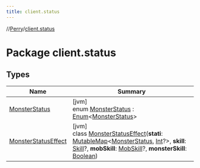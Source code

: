 ```yaml
---
title: client.status
---
```

//[Perry](../../index.html)/[client.status](index.html)



# Package client.status



## Types


| Name | Summary |
|---|---|
| [MonsterStatus](-monster-status/index.html) | [jvm]<br>enum [MonsterStatus](-monster-status/index.html) : [Enum](https://kotlinlang.org/api/latest/jvm/stdlib/kotlin/-enum/index.html)<[MonsterStatus](-monster-status/index.html)> |
| [MonsterStatusEffect](-monster-status-effect/index.html) | [jvm]<br>class [MonsterStatusEffect](-monster-status-effect/index.html)(**stati**: [MutableMap](https://kotlinlang.org/api/latest/jvm/stdlib/kotlin.collections/-mutable-map/index.html)<[MonsterStatus](-monster-status/index.html), [Int](https://kotlinlang.org/api/latest/jvm/stdlib/kotlin/-int/index.html)?>, **skill**: [Skill](../client/-skill/index.html)?, **mobSkill**: [MobSkill](../server.life/-mob-skill/index.html)?, **monsterSkill**: [Boolean](https://kotlinlang.org/api/latest/jvm/stdlib/kotlin/-boolean/index.html)) |

